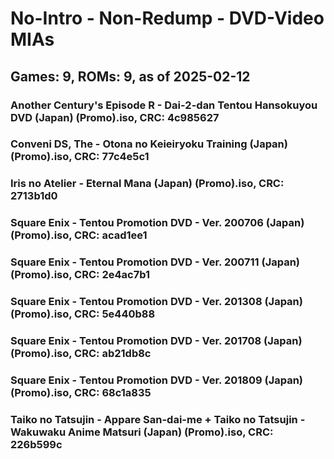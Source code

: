 # No-Intro - Non-Redump - DVD-Video MIAs
## Games: 9, ROMs: 9, as of 2025-02-12

### Another Century's Episode R - Dai-2-dan Tentou Hansokuyou DVD (Japan) (Promo).iso, CRC: 4c985627
### Conveni DS, The - Otona no Keieiryoku Training (Japan) (Promo).iso, CRC: 77c4e5c1
### Iris no Atelier - Eternal Mana (Japan) (Promo).iso, CRC: 2713b1d0
### Square Enix - Tentou Promotion DVD - Ver. 200706 (Japan) (Promo).iso, CRC: acad1ee1
### Square Enix - Tentou Promotion DVD - Ver. 200711 (Japan) (Promo).iso, CRC: 2e4ac7b1
### Square Enix - Tentou Promotion DVD - Ver. 201308 (Japan) (Promo).iso, CRC: 5e440b88
### Square Enix - Tentou Promotion DVD - Ver. 201708 (Japan) (Promo).iso, CRC: ab21db8c
### Square Enix - Tentou Promotion DVD - Ver. 201809 (Japan) (Promo).iso, CRC: 68c1a835
### Taiko no Tatsujin - Appare San-dai-me + Taiko no Tatsujin - Wakuwaku Anime Matsuri (Japan) (Promo).iso, CRC: 226b599c
